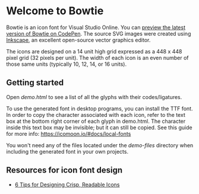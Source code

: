 # Welcome to Bowtie

Bowtie is an icon font for Visual Studio Online. You can [preview the latest version of Bowtie on CodePen](http://codepen.io/team/Bowtie/pen/jbQwbj). The source SVG images were created using [Inkscape](https://inkscape.org/), an excellent open-source vector graphics editor.

The icons are designed on a 14 unit high grid expressed as a 448 x 448 pixel grid (32 pixels per unit). The width of each icon is an even number of those same units (typically 10, 12, 14, or 16 units).

## Getting started

Open *demo.html* to see a list of all the glyphs with their codes/ligatures.

To use the generated font in desktop programs, you can install the TTF font. In order to copy the character associated with each icon, refer to the text box at the bottom right corner of each glyph in demo.html. The character inside this text box may be invisible; but it can still be copied. See this guide for more info: https://icomoon.io/#docs/local-fonts

You won't need any of the files located under the *demo-files* directory when including the generated font in your own projects.

## Resources for icon font design

* [6 Tips for Designing Crisp, Readable Icons](https://davidwalsh.name/6-tips-designing-crisp-readable-icons)

